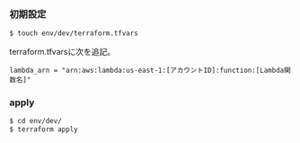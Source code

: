 
### 初期設定

```bash
$ touch env/dev/terraform.tfvars
```

terraform.tfvarsに次を追記。

```
lambda_arn = "arn:aws:lambda:us-east-1:[アカウントID]:function:[Lambda関数名]"
```

### apply

```bash
$ cd env/dev/
$ terraform apply
```